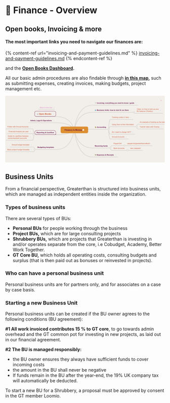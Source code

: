 # 💸 Finance - Overview

## Open books, Invoicing & more

#### The most important links you need to navigate our finances are:&#x20;

{% content-ref url="invoicing-and-payment-guidelines.md" %}
[invoicing-and-payment-guidelines.md](invoicing-and-payment-guidelines.md)
{% endcontent-ref %}

and the [**Open Books Dashboard**](https://airtable.com/appT4LEFfkKzgOJzg/pags0tWKdYN9CnUiB?E03fM=recISqtOYSrFI61b9\&yVqfL=recqzt40pzAGDs9lV)**.**&#x20;

All our basic admin procedures are also findable through [**in this map**](https://www.mindmeister.com/1195542438?t=LYHjk2g2DM)**,** such as submitting expenses, creating invoices, making budgets, project management etc.&#x20;

![](<../.gitbook/assets/image (10).png>)

## Business Units

From a financial perspective, Greaterthan is structured into business units, which are managed as independent entities inside the organization.&#x20;

### Types of business units

There are several types of BUs:&#x20;

* **Personal BUs** for people working through the business
* **Project BUs,** which are for large consulting projects&#x20;
* **Shrubbery BUs,** which are projects that Greaterthan is investing in and/or operates separate from the core, i.e Cobudget, Academy, Better Work Together.
* **GT Core BU,** which holds all operating costs, consulting budgets and surplus (that is then paid out as bonuses or reinvested in projects).

### Who can have a personal business unit

Personal business units are for partners only, and for associates on a case by case basis.&#x20;

### Starting a new Business Unit

Personal business units can be created if the BU owner agrees to the following conditions (BU agreement):&#x20;

**#1 All work invoiced contributes 15 % to GT core**, to go towards admin overhead and the GT common pot for investing in new projects, as laid out in our financial agreement.

**#2 The BU is managed responsibly:**&#x20;

* the BU owner ensures they always have sufficient funds to cover incoming costs&#x20;
* the amount in the BU shall never be negative
* If funds remain in the BU after the year-end, the 19% UK company tax will automatically be deducted.&#x20;

To start a new BU for a Shrubbery, a proposal must be approved by consent in the GT member Loomio.
